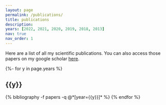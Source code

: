 ```yaml
---
layout: page
permalink: /publications/
title: publications
description:
years: [2022, 2021, 2020, 2019, 2018, 2013]
nav: true
nav_order: 1
---
```

<!-- _pages/publications.md -->
Here are a list of all my scientific publications. You can also access those papers on my google scholar [here](https://scholar.google.com/citations?hl=en&user=Tv6LOuUAAAAJ&view_op=list_works&sortby=pubdate).

<div class="publications">

{%- for y in page.years %}
  <h2 class="year">{{y}}</h2>
  {% bibliography -f papers -q @*[year={{y}}]* %}
{% endfor %}

</div>
